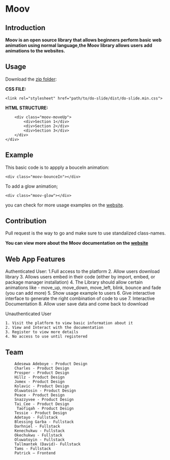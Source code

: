 # Moov

## Introduction

**Moov is an open source library that allows beginners perform basic web animation using normal language,the Moov library allows users add animations to the websites.**


## Usage
Download the [zip folder]():

**CSS FILE:**

`<link rel="stylesheet" href="path/to/do-slide/dist/do-slide.min.css">`

**HTML STRUCTURE:**

```<div class="ds-parent">
    <div class="moov-moveUp">
        <div>Section 1</div>
        <div>Section 2</div>
        <div>Section 3</div>
    </div>
</div>
```

## Example
This basic code is to appply a bouceIn animation:
```
<div class="moov-bounceIn"></div>
```
To add a glow animation;
```
<div class="moov-glow"></div>
```
you can check for more usage examples on the [website](https://tallman98.github.io/Moov-Product/).


## Contribution
 Pull request is the way to go and make sure to use standalized class-names.

**You can view more about the Moov documentation on the [website](https://tallman98.github.io/Moov-Product/)**



## Web App Features

Authenticated User:
    1.Full access to the platform
    2. Allow users download library
    3. Allows users embed in their code (either by import, embed, or package manager installation)
    4. The Library should allow certain animations like - move_up, move_down, move_left, blink, bounce and fade (you can add more)
    5. Show usage example to users
    6. Give interactive interface to generate the right combination of code to use 
    7. Interactive Documentation
    8. Allow user save data and come back to download
    
Unauthenticated User

    1. Visit the platform to view basic information about it
    2. View and Interact with the documentation
    3. Register to view more details
    4. No access to use until registered



## Team
        Adesewa Adeboye - Product Design
        Charles - Product Design
        Prosper - Product Design
        Hillz - Product Design
        Jomex - Product Design
        Kolavic - Product Design
        Oluwatosin - Product Design
        Peace - Product Design
        Snazzyvee - Product Design
        Tai_Cee - Product Design
         Taofiqah - Product Design
        Tessie - Product Design
        Adetayo - Fullstack
        Blessing Garba - Fullstack
        Darhniel - Fullstack
        Kenechukwu - Fullstack
        Okechukwu - Fullstack
        Oluwatoyin - Fullstack
        Tallmantek (David)- Fullstack
        Tams - Fullstack
        Patrick – Frontend




